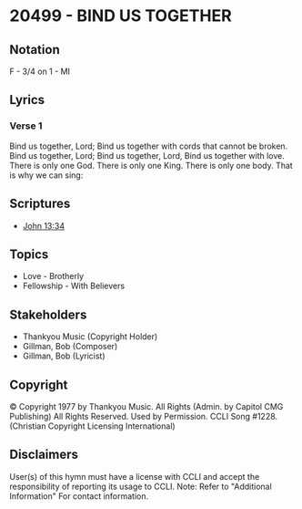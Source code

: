 # 20499 - BIND US TOGETHER

## Notation

F - 3/4 on 1 - MI

## Lyrics

### Verse 1

Bind us together, Lord; Bind us together with cords that cannot be broken. Bind us together, Lord; Bind us together, Lord, Bind us together with love. There is only one God. There is only one King. There is only one body. That is why we can sing:


## Scriptures

- [John 13:34](https://www.biblegateway.com/passage/?search=John%2013%3A34)

## Topics

- Love - Brotherly
- Fellowship - With Believers

## Stakeholders

- Thankyou Music (Copyright Holder)
- Gillman, Bob (Composer)
- Gillman, Bob (Lyricist)

## Copyright

© Copyright 1977 by Thankyou Music.  All Rights (Admin. by Capitol CMG Publishing) All Rights Reserved. Used by Permission. CCLI Song #1228.
(Christian Copyright Licensing International)

## Disclaimers

User(s) of this hymn must have a license with CCLI and accept the responsibility of reporting its usage to CCLI.
Note: Refer to "Additional Information" For contact information.

